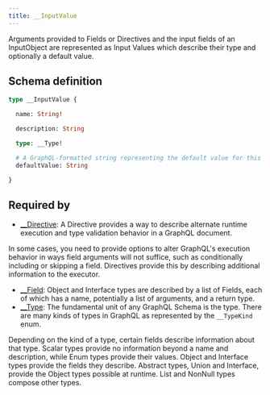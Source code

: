 ```yaml
---
title: __InputValue
---
```


<p>Arguments provided to Fields or Directives and the input fields of an InputObject are represented as Input Values which describe their type and optionally a default value.</p>


## Schema definition
```graphql
type __InputValue {

  name: String! 

  description: String 

  type: __Type! 

  # A GraphQL-formatted string representing the default value for this input value.
  defaultValue: String 

}
```
## Required by
* [__Directive](graphql/schema/__directive.md): A Directive provides a way to describe alternate runtime execution and type validation behavior in a GraphQL document.

In some cases, you need to provide options to alter GraphQL's execution behavior in ways field arguments will not suffice, such as conditionally including or skipping a field. Directives provide this by describing additional information to the executor.
* [__Field](graphql/schema/__field.md): Object and Interface types are described by a list of Fields, each of which has a name, potentially a list of arguments, and a return type.
* [__Type](graphql/schema/__type.md): The fundamental unit of any GraphQL Schema is the type. There are many kinds of types in GraphQL as represented by the `__TypeKind` enum.

Depending on the kind of a type, certain fields describe information about that type. Scalar types provide no information beyond a name and description, while Enum types provide their values. Object and Interface types provide the fields they describe. Abstract types, Union and Interface, provide the Object types possible at runtime. List and NonNull types compose other types.
